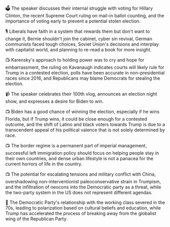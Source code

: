 🗳️ The speaker discusses their internal struggle with voting for Hillary Clinton, the recent Supreme Court ruling on mail-in ballot counting, and the importance of voting early to prevent a potential stolen election.

🎙 Liberals have faith in a system that rewards them but don't want to change it, Bernie shouldn't join the cabinet, cyber sin revival, German communists faced tough choices, Soviet Union's decisions and interplay with capitalist world, and planning to re-read a book for more insight.

📺 Karensky's approach to holding power was to cry and hope for embarrassment, the ruling on Kavanaugh indicates courts will likely rule for Trump in a contested election, polls have been accurate in non-presidential races since 2016, and Republicans may blame Democrats for stealing the election.

📹 The speaker celebrates their 100th vlog, announces an election night show, and expresses a desire for Biden to win.

📺 Biden has a good chance of winning the election, especially if he wins Florida, but if Trump wins, it could be close enough for a contested outcome, and the shift of Latino and black voters towards Trump is due to a transcendent appeal of his political valence that is not solely determined by race.

📺 The border regime is a permanent part of imperial management, successful left immigration policy should focus on helping people stay in their own countries, and dense urban lifestyle is not a panacea for the current horrors of life in the country.

📺 The potential for escalating tensions and military conflict with China, overshadowing non-interventionist paleoconservative strain in Trumpism, and the infiltration of neocons into the Democratic party as a threat, while the two-party system in the US does not represent different agendas.

📰 The Democratic Party's relationship with the working class severed in the 70s, leading to polarization based on cultural beliefs and education, while Trump has accelerated the process of breaking away from the globalist wing of the Republican Party.

